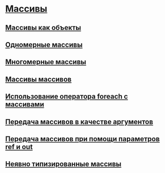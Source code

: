# [Массивы](index.md)
## [Массивы как объекты](arrays-as-objects.md)
## [Одномерные массивы](single-dimensional-arrays.md)
## [Многомерные массивы](multidimensional-arrays.md)
## [Массивы массивов](jagged-arrays.md)
## [Использование оператора foreach с массивами](using-foreach-with-arrays.md)
## [Передача массивов в качестве аргументов](passing-arrays-as-arguments.md)
## [Передача массивов при помощи параметров ref и out](passing-arrays-using-ref-and-out.md)
## [Неявно типизированные массивы](implicitly-typed-arrays.md)
